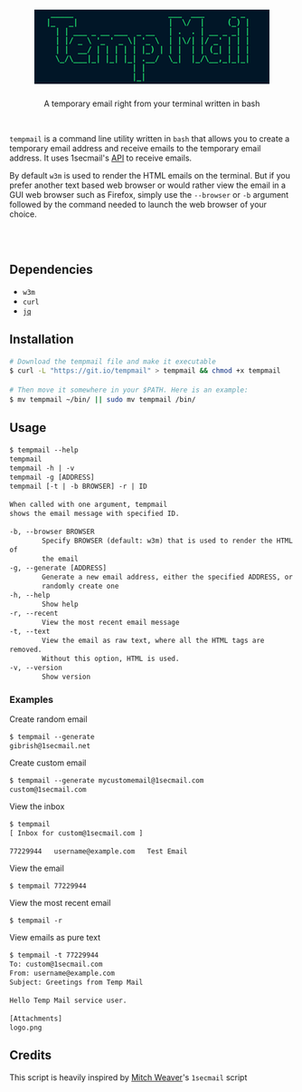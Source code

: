 <h1 align="center">
  <img src="images/logo.png">
</h1>
<p align="center"> A temporary email right from your terminal written in bash</p><br>

`tempmail` is a command line utility written in `bash` that allows you to create a temporary email address
and receive emails to the temporary email address. It uses 1secmail's [API](https://www.1secmail.com/api/)
to receive emails.

By default `w3m` is used to render the HTML emails on the terminal.
But if you prefer another text based web browser or would rather view the email in a GUI web browser such as Firefox, simply
use the `--browser` or `-b` argument followed by the command needed to launch the web browser of your choice.

<br>
<br>

## Dependencies
- `w3m`
- `curl`
- [`jq`](https://github.com/stedolan/jq)

## Installation

```bash
# Download the tempmail file and make it executable
$ curl -L "https://git.io/tempmail" > tempmail && chmod +x tempmail

# Then move it somewhere in your $PATH. Here is an example:
$ mv tempmail ~/bin/ || sudo mv tempmail /bin/
```

## Usage
```console
$ tempmail --help
tempmail
tempmail -h | -v
tempmail -g [ADDRESS]
tempmail [-t | -b BROWSER] -r | ID

When called with one argument, tempmail
shows the email message with specified ID.

-b, --browser BROWSER
        Specify BROWSER (default: w3m) that is used to render the HTML of
        the email
-g, --generate [ADDRESS]
        Generate a new email address, either the specified ADDRESS, or
        randomly create one
-h, --help
        Show help
-r, --recent
        View the most recent email message
-t, --text
        View the email as raw text, where all the HTML tags are removed.
        Without this option, HTML is used.
-v, --version
        Show version
```

### Examples
Create random email
```console
$ tempmail --generate
gibrish@1secmail.net
```

Create custom email
```console
$ tempmail --generate mycustomemail@1secmail.com
custom@1secmail.com
```

View the inbox
```console
$ tempmail
[ Inbox for custom@1secmail.com ]

77229944   username@example.com   Test Email
```

View the email
```console
$ tempmail 77229944
```

View the most recent email
```console
$ tempmail -r
```

View emails as pure text
```console
$ tempmail -t 77229944
To: custom@1secmail.com
From: username@example.com
Subject: Greetings from Temp Mail

Hello Temp Mail service user.

[Attachments]
logo.png
```

## Credits
This script is heavily inspired by [Mitch Weaver](https://github.com/mitchweaver)'s `1secmail` script
